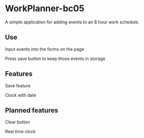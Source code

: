 # WorkPlanner-bc05

A simple application for adding events to an 8 hour work schedule.

## Use
Input events into the forms on the page

Press save button to keep those events in storage

## Features
Save feature

Clock with date

## Planned features
Clear button

Real time clock